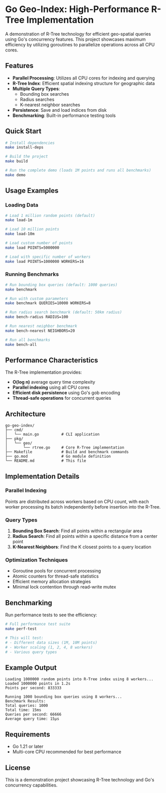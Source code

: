 # Go Geo-Index: High-Performance R-Tree Implementation

A demonstration of R-Tree technology for efficient geo-spatial queries using Go's concurrency features. This project showcases maximum efficiency by utilizing goroutines to parallelize operations across all CPU cores.

## Features

- **Parallel Processing**: Utilizes all CPU cores for indexing and querying
- **R-Tree Index**: Efficient spatial indexing structure for geographic data
- **Multiple Query Types**:
  - Bounding box searches
  - Radius searches
  - K-nearest neighbor searches
- **Persistence**: Save and load indices from disk
- **Benchmarking**: Built-in performance testing tools

## Quick Start

```bash
# Install dependencies
make install-deps

# Build the project
make build

# Run the complete demo (loads 1M points and runs all benchmarks)
make demo
```

## Usage Examples

### Loading Data

```bash
# Load 1 million random points (default)
make load-1m

# Load 10 million points
make load-10m

# Load custom number of points
make load POINTS=5000000

# Load with specific number of workers
make load POINTS=1000000 WORKERS=16
```

### Running Benchmarks

```bash
# Run bounding box queries (default: 1000 queries)
make benchmark

# Run with custom parameters
make benchmark QUERIES=10000 WORKERS=8

# Run radius search benchmark (default: 50km radius)
make bench-radius RADIUS=100

# Run nearest neighbor benchmark
make bench-nearest NEIGHBORS=20

# Run all benchmarks
make bench-all
```

## Performance Characteristics

The R-Tree implementation provides:

- **O(log n)** average query time complexity
- **Parallel indexing** using all CPU cores
- **Efficient disk persistence** using Go's gob encoding
- **Thread-safe operations** for concurrent queries

## Architecture

```
go-geo-index/
├── cmd/
│   └── main.go          # CLI application
├── pkg/
│   └── geo/
│       └── rtree.go     # Core R-Tree implementation
├── Makefile             # Build and benchmark commands
├── go.mod               # Go module definition
└── README.md            # This file
```

## Implementation Details

### Parallel Indexing
Points are distributed across workers based on CPU count, with each worker processing its batch independently before insertion into the R-Tree.

### Query Types

1. **Bounding Box Search**: Find all points within a rectangular area
2. **Radius Search**: Find all points within a specific distance from a center point
3. **K-Nearest Neighbors**: Find the K closest points to a query location

### Optimization Techniques

- Goroutine pools for concurrent processing
- Atomic counters for thread-safe statistics
- Efficient memory allocation strategies
- Minimal lock contention through read-write mutex

## Benchmarking

Run performance tests to see the efficiency:

```bash
# Full performance test suite
make perf-test

# This will test:
# - Different data sizes (1M, 10M points)
# - Worker scaling (1, 2, 4, 8 workers)
# - Various query types
```

## Example Output

```
Loading 1000000 random points into R-Tree index using 8 workers...
Loaded 1000000 points in 1.2s
Points per second: 833333

Running 1000 bounding box queries using 8 workers...
Benchmark Results:
Total queries: 1000
Total time: 15ms
Queries per second: 66666
Average query time: 15µs
```

## Requirements

- Go 1.21 or later
- Multi-core CPU recommended for best performance

## License

This is a demonstration project showcasing R-Tree technology and Go's concurrency capabilities.